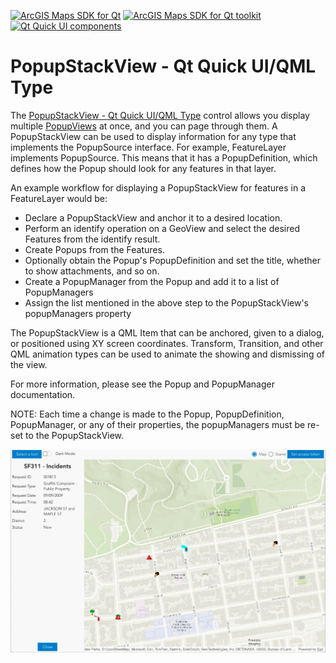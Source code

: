 [![ArcGIS Maps SDK for Qt](https://img.shields.io/badge/ArcGIS%20Maps%20SDK%20for%20Qt-0b5394)](https://developers.arcgis.com/qt/) [![ArcGIS Maps SDK for Qt toolkit](https://img.shields.io/badge/ArcGIS%20Maps%20SDK%20for%20Qt%20toolkit-ea4d13)](https://github.com/Esri/arcgis-maps-sdk-toolkit-qt) [![Qt Quick UI components](https://img.shields.io/badge/Qt%20Qt%20Quick%20UI%20components-ea4d13)](../../toolkitcpp/)

# PopupStackView - Qt Quick UI/QML Type

The [PopupStackView - Qt Quick UI/QML Type](https://developers.arcgis.com/qt/toolkit/api-reference/qml-esri-arcgisruntime-toolkit-popupstackview.html) control allows you display multiple [PopupViews](PopupView.md) at once, and you can page through them. A PopupStackView can be used to display information for any type that implements the PopupSource interface. For example, FeatureLayer implements PopupSource. This means that it has a PopupDefinition, which defines how the Popup should look for any features in that layer.

An example workflow for displaying a PopupStackView for features in a FeatureLayer would be:

- Declare a PopupStackView and anchor it to a desired location.
- Perform an identify operation on a GeoView and select the desired Features from the identify result.
- Create Popups from the Features.
- Optionally obtain the Popup's PopupDefinition and set the title, whether to show attachments, and so on.
- Create a PopupManager from the Popup and add it to a list of PopupManagers
- Assign the list mentioned in the above step to the PopupStackView's popupManagers property

The PopupStackView is a QML Item that can be anchored, given to a dialog, or positioned using XY screen coordinates. Transform, Transition, and other QML animation types can be used to animate the showing and dismissing of the view.

For more information, please see the Popup and PopupManager documentation.

NOTE: Each time a change is made to the Popup, PopupDefinition, PopupManager, or any of their properties, the popupManagers must be re-set to the PopupStackView.

![NorthArrow image](images/PopupStackView.png)